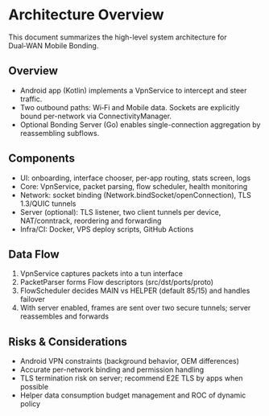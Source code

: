 # Architecture Overview

This document summarizes the high-level system architecture for Dual‑WAN Mobile Bonding.

## Overview
- Android app (Kotlin) implements a VpnService to intercept and steer traffic.
- Two outbound paths: Wi‑Fi and Mobile data. Sockets are explicitly bound per-network via ConnectivityManager.
- Optional Bonding Server (Go) enables single-connection aggregation by reassembling subflows.

## Components
- UI: onboarding, interface chooser, per-app routing, stats screen, logs
- Core: VpnService, packet parsing, flow scheduler, health monitoring
- Network: socket binding (Network.bindSocket/openConnection), TLS 1.3/QUIC tunnels
- Server (optional): TLS listener, two client tunnels per device, NAT/conntrack, reordering and forwarding
- Infra/CI: Docker, VPS deploy scripts, GitHub Actions

## Data Flow
1. VpnService captures packets into a tun interface
2. PacketParser forms Flow descriptors (src/dst/ports/proto)
3. FlowScheduler decides MAIN vs HELPER (default 85/15) and handles failover
4. With server enabled, frames are sent over two secure tunnels; server reassembles and forwards

## Risks & Considerations
- Android VPN constraints (background behavior, OEM differences)
- Accurate per-network binding and permission handling
- TLS termination risk on server; recommend E2E TLS by apps when possible
- Helper data consumption budget management and ROC of dynamic policy
